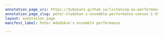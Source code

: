 ```yaml
---
annotation_page_uri: https://Subokan1.github.io/listening-as-performance-sensing-talkingdrum/annotations/peter-oladokun-s-ensemble-performance-canvas-1-595.json
annotation_page_slug: peter-oladokun-s-ensemble-performance-canvas-1-595
layout: annotation_page
manifest_label: Peter Adedokun's ensemble performance

---
```

